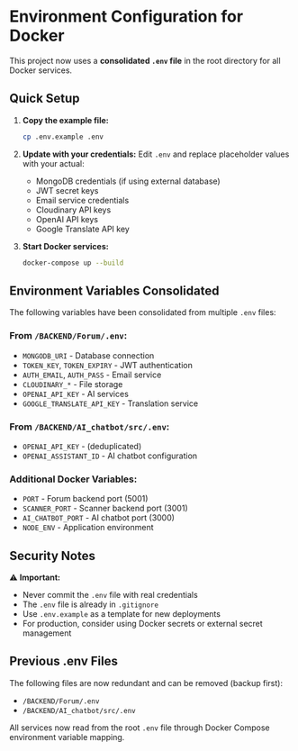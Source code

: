 # Environment Configuration for Docker

This project now uses a **consolidated `.env` file** in the root directory for all Docker services.

## Quick Setup

1. **Copy the example file:**
   ```bash
   cp .env.example .env
   ```

2. **Update with your credentials:**
   Edit `.env` and replace placeholder values with your actual:
   - MongoDB credentials (if using external database)
   - JWT secret keys
   - Email service credentials
   - Cloudinary API keys
   - OpenAI API keys
   - Google Translate API key

3. **Start Docker services:**
   ```bash
   docker-compose up --build
   ```

## Environment Variables Consolidated

The following variables have been consolidated from multiple `.env` files:

### From `/BACKEND/Forum/.env`:
- `MONGODB_URI` - Database connection
- `TOKEN_KEY`, `TOKEN_EXPIRY` - JWT authentication
- `AUTH_EMAIL`, `AUTH_PASS` - Email service
- `CLOUDINARY_*` - File storage
- `OPENAI_API_KEY` - AI services
- `GOOGLE_TRANSLATE_API_KEY` - Translation service

### From `/BACKEND/AI_chatbot/src/.env`:
- `OPENAI_API_KEY` - (deduplicated)
- `OPENAI_ASSISTANT_ID` - AI chatbot configuration

### Additional Docker Variables:
- `PORT` - Forum backend port (5001)
- `SCANNER_PORT` - Scanner backend port (3001)
- `AI_CHATBOT_PORT` - AI chatbot port (3000)
- `NODE_ENV` - Application environment

## Security Notes

⚠️ **Important:**
- Never commit the `.env` file with real credentials
- The `.env` file is already in `.gitignore`
- Use `.env.example` as a template for new deployments
- For production, consider using Docker secrets or external secret management

## Previous .env Files

The following files are now redundant and can be removed (backup first):
- `/BACKEND/Forum/.env`
- `/BACKEND/AI_chatbot/src/.env`

All services now read from the root `.env` file through Docker Compose environment variable mapping.
